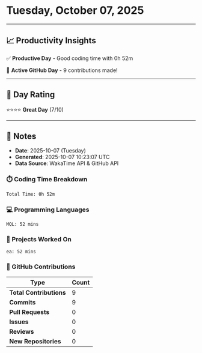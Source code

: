 # Tuesday, October 07, 2025

---

## 📈 Productivity Insights

✅ **Productive Day** - Good coding time with 0h 52m

🚀 **Active GitHub Day** - 9 contributions made!

---

## 🎯 Day Rating

⭐⭐⭐⭐ **Great Day** (7/10)

---

## 📝 Notes

- **Date**: 2025-10-07 (Tuesday)
- **Generated**: 2025-10-07 10:23:07 UTC
- **Data Source**: WakaTime API & GitHub API


### ⏱️ Coding Time Breakdown

```
Total Time: 0h 52m
```

### 💻 Programming Languages

```
MQL: 52 mins
```

### 📂 Projects Worked On

```
ea: 52 mins

```


### 🐙 GitHub Contributions

| Type | Count |
|------|-------|
| **Total Contributions** | 9 |
| **Commits** | 9 |
| **Pull Requests** | 0 |
| **Issues** | 0 |
| **Reviews** | 0 |
| **New Repositories** | 0 |

